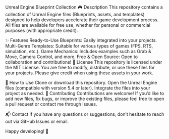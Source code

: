 Unreal Engine Blueprint Collection
🎮 Description
This repository contains a collection of Unreal Engine files (Blueprints, assets, and templates) designed to help developers accelerate their game development process. All files are available for free use, whether for personal or commercial purposes (with appropriate credit).

✨ Features
Ready-to-Use Blueprints: Easily integrated into your projects.
Multi-Genre Templates: Suitable for various types of games (FPS, RTS, simulation, etc.).
Game Mechanics: Includes examples such as Grab & Move, Camera Control, and more.
Free & Open Source: Open to collaboration and contributions!
📜 License
This repository is licensed under the MIT License. You are free to modify, distribute, or use these files for your projects. Please give credit when using these assets in your work.

🚀 How to Use
Clone or download this repository.
Open the Unreal Engine files (compatible with version 5.4 or later).
Integrate the files into your project as needed.
🤝 Contributing
Contributions are welcome! If you’d like to add new files, fix bugs, or improve the existing files, please feel free to open a pull request or contact me through Issues.

📬 Contact
If you have any questions or suggestions, don’t hesitate to reach out via GitHub Issues or email.

Happy developing! 🚀
